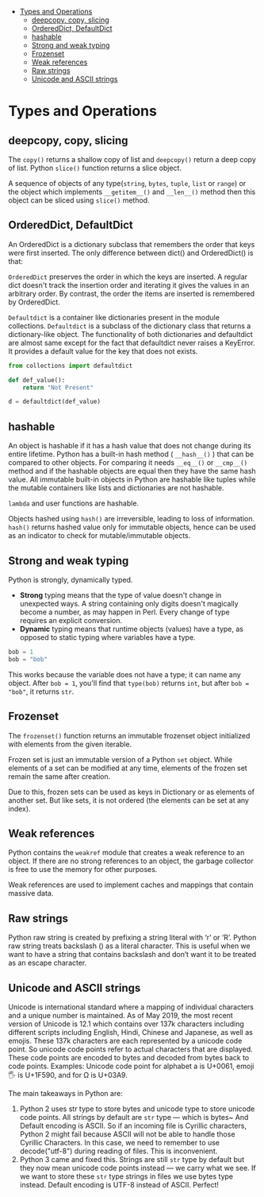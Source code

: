 <!-- TOC -->
* [Types and Operations](#types-and-operations)
  * [deepcopy, copy, slicing](#deepcopy-copy-slicing)
  * [OrderedDict, DefaultDict](#ordereddict-defaultdict)
  * [hashable](#hashable)
  * [Strong and weak typing](#strong-and-weak-typing)
  * [Frozenset](#frozenset)
  * [Weak references](#weak-references)
  * [Raw strings](#raw-strings)
  * [Unicode and ASCII strings](#unicode-and-ascii-strings)
<!-- TOC -->

# Types and Operations
## deepcopy, copy, slicing

The `copy()` returns a shallow copy of list and `deepcopy()` return a deep copy of list.
Python `slice()` function returns a slice object.

A sequence of objects of any type(`string`, `bytes`, `tuple`, `list` or `range`) or the object which
implements `__getitem__()` and `__len__()` method then this object can be sliced using `slice()` method.

## OrderedDict, DefaultDict

An OrderedDict is a dictionary subclass that remembers the order that keys were first inserted. The only difference
between dict() and OrderedDict() is that:

`OrderedDict` preserves the order in which the keys are inserted. A regular dict doesn't track the insertion order and
iterating it gives the values in an arbitrary order. By contrast, the order the items are inserted is remembered by
OrderedDict.

`Defaultdict` is a container like dictionaries present in the module collections. `Defaultdict` is a subclass of the
dictionary class that returns a dictionary-like object. The functionality of both dictionaries and defaultdict are
almost same except for the fact that defaultdict never raises a KeyError. It provides a default value for the key that
does not exists.

```python
from collections import defaultdict

def def_value():
    return "Not Present"

d = defaultdict(def_value)
```

## hashable

An object is hashable if it has a hash value that does not change during its entire lifetime. Python has a built-in hash
method ( `__hash__()` ) that can be compared to other objects. For comparing it needs `__eq__()` or `__cmp__()` method
and if the hashable objects are equal then they have the same hash value. All immutable built-in objects in Python are
hashable like tuples while the mutable containers like lists and dictionaries are not hashable.

`lambda` and user functions are hashable.

Objects hashed using `hash()` are irreversible, leading to loss of information.
`hash()` returns hashed value only for immutable objects, hence can be used as an indicator to check for
mutable/immutable objects.

## Strong and weak typing

Python is strongly, dynamically typed.

* **Strong** typing means that the type of value doesn't change in unexpected ways. A string containing only digits
  doesn't magically become a number, as may happen in Perl. Every change of type requires an explicit conversion.
* **Dynamic** typing means that runtime objects (values) have a type, as opposed to static typing where variables have a
  type.

```python
bob = 1
bob = "bob"
```

This works because the variable does not have a type; it can name any object. After `bob = 1`, you'll find
that `type(bob)` returns `int`, but after `bob = "bob"`, it returns `str`.

## Frozenset

The `frozenset()` function returns an immutable frozenset object initialized with elements from the given iterable.

Frozen set is just an immutable version of a Python `set` object. While elements of a set can be modified at any time,
elements of the frozen set remain the same after creation.

Due to this, frozen sets can be used as keys in Dictionary or as elements of another set. But like sets, it is not
ordered (the elements can be set at any index).

## Weak references

Python contains the `weakref` module that creates a weak reference to an object. If there are no strong references to
an object, the garbage collector is free to use the memory for other purposes.

Weak references are used to implement caches and mappings that contain massive data.

## Raw strings

Python raw string is created by prefixing a string literal with ‘r’ or ‘R’. Python raw string treats backslash (\) as a
literal character. This is useful when we want to have a string that contains backslash and don’t want it to be treated
as an escape character.

## Unicode and ASCII strings

Unicode is international standard where a mapping of individual characters and a unique number is maintained. As of May
2019, the most recent version of Unicode is 12.1 which contains over 137k characters including different scripts
including English, Hindi, Chinese and Japanese, as well as emojis. These 137k characters are each represented by a
unicode code point. So unicode code points refer to actual characters that are displayed.
These code points are encoded to bytes and decoded from bytes back to code points. Examples: Unicode code point for
alphabet a is U+0061, emoji 🖐 is U+1F590, and for Ω is U+03A9.

The main takeaways in Python are:

1. Python 2 uses str type to store bytes and unicode type to store unicode code points. All strings by default are `str`
   type — which is bytes~ And Default encoding is ASCII. So if an incoming file is Cyrillic characters, Python 2 might
   fail because ASCII will not be able to handle those Cyrillic Characters. In this case, we need to remember to use
   decode("utf-8") during reading of files. This is inconvenient.
2. Python 3 came and fixed this. Strings are still `str` type by default but they now mean unicode code points instead —
   we carry what we see. If we want to store these `str` type strings in files we use bytes type instead. Default
   encoding is UTF-8 instead of ASCII. Perfect!

